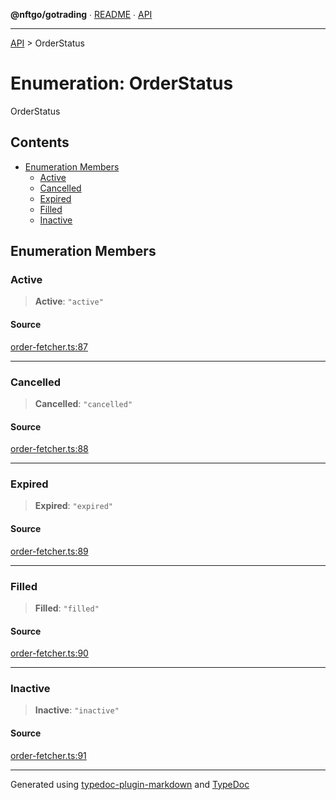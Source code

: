 **@nftgo/gotrading** ∙ [README](../README.md) ∙ [API](../exports.md)

***

[API](../exports.md) > OrderStatus

# Enumeration: OrderStatus

OrderStatus

## Contents

- [Enumeration Members](OrderStatus.md#enumeration-members)
  - [Active](OrderStatus.md#active)
  - [Cancelled](OrderStatus.md#cancelled)
  - [Expired](OrderStatus.md#expired)
  - [Filled](OrderStatus.md#filled)
  - [Inactive](OrderStatus.md#inactive)

## Enumeration Members

### Active

> **Active**: `"active"`

#### Source

[order-fetcher.ts:87](https://github.com/NFTGo/GoTrading/blob/1fa3b8d/src/types/order-fetcher.ts#L87)

***

### Cancelled

> **Cancelled**: `"cancelled"`

#### Source

[order-fetcher.ts:88](https://github.com/NFTGo/GoTrading/blob/1fa3b8d/src/types/order-fetcher.ts#L88)

***

### Expired

> **Expired**: `"expired"`

#### Source

[order-fetcher.ts:89](https://github.com/NFTGo/GoTrading/blob/1fa3b8d/src/types/order-fetcher.ts#L89)

***

### Filled

> **Filled**: `"filled"`

#### Source

[order-fetcher.ts:90](https://github.com/NFTGo/GoTrading/blob/1fa3b8d/src/types/order-fetcher.ts#L90)

***

### Inactive

> **Inactive**: `"inactive"`

#### Source

[order-fetcher.ts:91](https://github.com/NFTGo/GoTrading/blob/1fa3b8d/src/types/order-fetcher.ts#L91)

***

Generated using [typedoc-plugin-markdown](https://www.npmjs.com/package/typedoc-plugin-markdown) and [TypeDoc](https://typedoc.org/)
